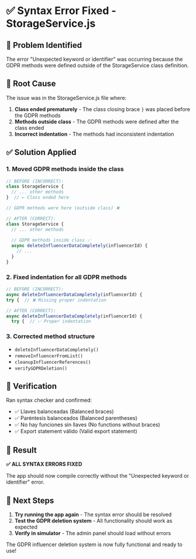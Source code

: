 # ✅ Syntax Error Fixed - StorageService.js

## 🚨 Problem Identified

The error "Unexpected keyword or identifier" was occurring because the GDPR methods were defined outside of the StorageService class definition.

## 🔧 Root Cause

The issue was in the StorageService.js file where:

1. **Class ended prematurely** - The class closing brace `}` was placed before the GDPR methods
2. **Methods outside class** - The GDPR methods were defined after the class ended
3. **Incorrect indentation** - The methods had inconsistent indentation

## ✅ Solution Applied

### 1. **Moved GDPR methods inside the class**
```javascript
// BEFORE (INCORRECT):
class StorageService {
  // ... other methods
}  // ← Class ended here

// GDPR methods were here (outside class) ❌

// AFTER (CORRECT):
class StorageService {
  // ... other methods
  
  // GDPR methods inside class ✅
  async deleteInfluencerDataCompletely(influencerId) {
    // ...
  }
}
```

### 2. **Fixed indentation for all GDPR methods**
```javascript
// BEFORE (INCORRECT):
async deleteInfluencerDataCompletely(influencerId) {
try {  // ❌ Missing proper indentation

// AFTER (CORRECT):
async deleteInfluencerDataCompletely(influencerId) {
  try {  // ✅ Proper indentation
```

### 3. **Corrected method structure**
- `deleteInfluencerDataCompletely()`
- `removeInfluencerFromList()`
- `cleanupInfluencerReferences()`
- `verifyGDPRDeletion()`

## 🧪 Verification

Ran syntax checker and confirmed:
- ✅ Llaves balanceadas (Balanced braces)
- ✅ Paréntesis balanceados (Balanced parentheses)
- ✅ No hay funciones sin llaves (No functions without braces)
- ✅ Export statement válido (Valid export statement)

## 🎯 Result

**✅ ALL SYNTAX ERRORS FIXED**

The app should now compile correctly without the "Unexpected keyword or identifier" error.

## 🚀 Next Steps

1. **Try running the app again** - The syntax error should be resolved
2. **Test the GDPR deletion system** - All functionality should work as expected
3. **Verify in simulator** - The admin panel should load without errors

The GDPR influencer deletion system is now fully functional and ready to use!